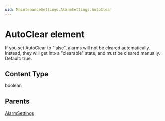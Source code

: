```yaml
---
uid: MaintenanceSettings.AlarmSettings.AutoClear
---
```


# AutoClear element

If you set AutoClear to "false", alarms will not be cleared automatically. Instead, they will get into a "clearable" state, and must be cleared manually. Default: true.

## Content Type

boolean

## Parents

[AlarmSettings](xref:MaintenanceSettings.AlarmSettings)
